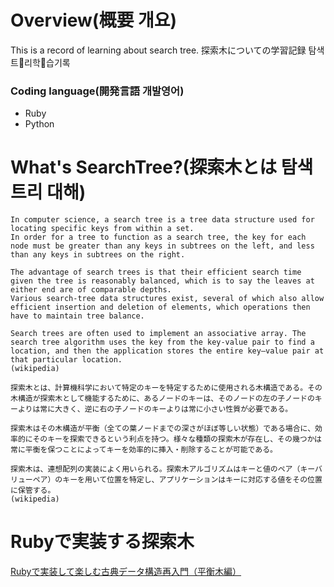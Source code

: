 # Overview(概要 개요)
This is a record of learning about search tree.
探索木についての学習記録
탐색트리학습기록

### Coding language(開発言語 개발영어)
 - Ruby
 - Python

# What's SearchTree?(探索木とは 탐색트리 대해)
```
In computer science, a search tree is a tree data structure used for locating specific keys from within a set.
In order for a tree to function as a search tree, the key for each node must be greater than any keys in subtrees on the left, and less than any keys in subtrees on the right.

The advantage of search trees is that their efficient search time given the tree is reasonably balanced, which is to say the leaves at either end are of comparable depths.
Various search-tree data structures exist, several of which also allow efficient insertion and deletion of elements, which operations then have to maintain tree balance.

Search trees are often used to implement an associative array. The search tree algorithm uses the key from the key-value pair to find a location, and then the application stores the entire key–value pair at that particular location.
(wikipedia)
```
```
探索木とは、計算機科学において特定のキーを特定するために使用される木構造である。その木構造が探索木として機能するために、あるノードのキーは、そのノードの左の子ノードのキーよりは常に大きく、逆に右の子ノードのキーよりは常に小さい性質が必要である。

探索木はその木構造が平衡（全ての葉ノードまでの深さがほぼ等しい状態）である場合に、効率的にそのキーを探索できるという利点を持つ。様々な種類の探索木が存在し、その幾つかは常に平衡を保つことによってキーを効率的に挿入・削除することが可能である。

探索木は、連想配列の実装によく用いられる。探索木アルゴリズムはキーと値のペア（キーバリューペア）のキーを用いて位置を特定し、アプリケーションはキーに対応する値をその位置に保管する。
(wikipedia)
```

# Rubyで実装する探索木
[Rubyで実装して楽しむ古典データ構造再入門（平衡木編）](http://hama-du.hatenablog.com/entry/2014/12/07/182113)
